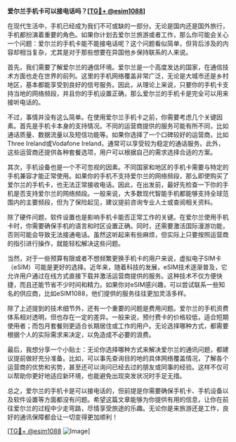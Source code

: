 **爱尔兰手机卡可以接电话吗？[[TG💪+ @esim1088](https://t.me/s/esim1088)]**

在现代生活中，手机已经成为我们不可或缺的一部分。无论是国内还是国外旅行，手机都扮演着重要的角色。如果你计划去爱尔兰旅游或者工作，那么你可能会关心一个问题：爱尔兰的手机卡能不能接电话呢？这个问题看似简单，但背后涉及的内容却相当复杂，尤其是对于那些想要在异国他乡保持联系的人来说。

首先，我们需要了解爱尔兰的通信环境。爱尔兰是一个高度发达的国家，在通信技术方面也走在世界的前列。这里的手机网络覆盖非常广泛，无论是大城市还是乡村地区，基本都能享受到良好的信号服务。因此，从理论上来说，只要你的手机卡支持当地的网络频段，并且你的手机设置正确，那么爱尔兰的手机卡是完全可以用来接听电话的。

不过，事情并没有这么简单。在使用爱尔兰手机卡之前，你需要考虑几个关键因素。首先是手机卡本身的支持情况。不同的运营商提供的服务可能有所不同，比如通话质量、数据流量以及短信功能等。如果你选择了一个口碑较好的运营商，比如Three Ireland或Vodafone Ireland，通常可以享受较为稳定的通话服务。此外，这些运营商还提供各种套餐选项，用户可以根据自己的需求选择合适的方案。

其次，手机设备也是一个不可忽视的因素。不同国家和地区的手机卡需要与特定的手机兼容才能正常使用。如果你的手机不支持爱尔兰的网络频段，那么即使购买了爱尔兰的手机卡，也无法正常接收电话。因此，在出发前，最好先检查一下你的手机是否支持爱尔兰的网络频段。一般来说，大多数现代智能手机都能够支持全球范围内的主要频段，但为了保险起见，建议提前咨询专业人士或查阅相关资料。

除了硬件问题，软件设置也是影响手机卡能否正常工作的关键。在爱尔兰使用手机卡时，你需要确保手机的语言和时区设置正确。同时，还需要激活国际漫游功能，否则可能会导致无法接通电话。虽然这听起来有些麻烦，但实际上只要按照运营商的指引进行操作，就能轻松解决这些问题。

当然，对于一些预算有限或者不想频繁更换手机卡的用户来说，虚拟电子SIM卡（eSIM）可能是更好的选择。近年来，随着科技的发展，eSIM技术逐渐普及，它允许用户通过在线方式直接下载并激活运营商提供的服务。这种技术不仅方便快捷，而且还能节省不少时间和精力。如果你对eSIM感兴趣，可以尝试联系一些知名的供应商，比如eSIM1088，他们提供的服务往往更加灵活多样。

除了上述提到的技术细节外，还有一个重要的问题是费用问题。爱尔兰的手机资费体系相对透明，但也存在一定的差异。一般来说，预付费卡的价格较低，适合短期使用者；而包月套餐则更适合长期居住或工作的用户。无论选择哪种方式，都需要根据个人的实际需求来决定，以免造成不必要的浪费。

最后，我想分享一个小贴士：无论你选择哪种方式来解决爱尔兰的通讯问题，都建议提前做好充分准备。比如，可以事先查询目的地的具体网络覆盖情况，了解各个运营商的优势和劣势，甚至还可以询问已经去过的朋友或同事的经验。这样不仅可以帮助你更好地适应新环境，也能避免出现突发状况时手足无措。

总之，爱尔兰的手机卡是可以接电话的，但前提是你需要确保手机卡、手机设备以及软件设置等方面都没有问题。希望这篇文章能够为你提供有用的信息，让你在前往爱尔兰的过程中少走弯路，尽情享受旅途的乐趣。无论你是来旅游还是工作，良好的通讯保障都会让一切变得更加顺利！

[[TG💪+ @esim1088](https://t.me/s/esim1088) ![Image](https://i.postimg.cc/4NQfJmqS/Snipaste-2025-05-13-00-14-12.png)]
